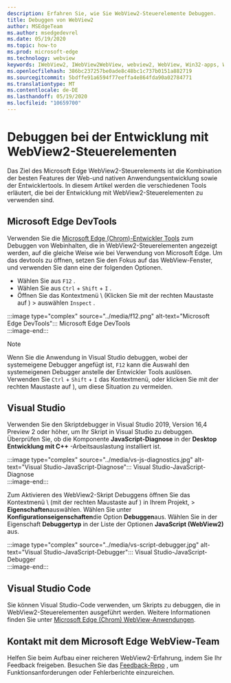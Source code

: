 ```yaml
---
description: Erfahren Sie, wie Sie WebView2-Steuerelemente Debuggen.
title: Debuggen von WebView2
author: MSEdgeTeam
ms.author: msedgedevrel
ms.date: 05/19/2020
ms.topic: how-to
ms.prod: microsoft-edge
ms.technology: webview
keywords: IWebView2, IWebView2WebView, webview2, WebView, Win32-apps, Win32, Edge, ICoreWebView2, ICoreWebView2Host, Browser-Steuerelement, Edge-HTML
ms.openlocfilehash: 386bc237257be0ade8c48bc1c737b0151a882719
ms.sourcegitcommit: 5bdffe91a6594f77eeffa4e864fda90a02784771
ms.translationtype: MT
ms.contentlocale: de-DE
ms.lasthandoff: 05/19/2020
ms.locfileid: "10659700"
---
```

# Debuggen bei der Entwicklung mit WebView2-Steuerelementen  

Das Ziel des Microsoft Edge WebView2-Steuerelements ist die Kombination der besten Features der Web-und nativen Anwendungsentwicklung sowie der Entwicklertools.  In diesem Artikel werden die verschiedenen Tools erläutert, die bei der Entwicklung mit WebView2-Steuerelementen zu verwenden sind.  

## Microsoft Edge DevTools  

Verwenden Sie die [Microsoft Edge (Chrom)-Entwickler Tools](/microsoft-edge/devtools-guide-chromium) zum Debuggen von Webinhalten, die in WebView2-Steuerelementen angezeigt werden, auf die gleiche Weise wie bei Verwendung von Microsoft Edge.  Um das devtools zu öffnen, setzen Sie den Fokus auf das WebView-Fenster, und verwenden Sie dann eine der folgenden Optionen.  
*   Wählen Sie aus `F12` .  
*   Wählen Sie aus `Ctrl` + `Shift` + `I` .  
*   Öffnen Sie das Kontextmenü \ (Klicken Sie mit der rechten Maustaste auf \) > auswählen `Inspect` .  

:::image type="complex" source="../media/f12.png" alt-text="Microsoft Edge DevTools":::
   Microsoft Edge DevTools  
:::image-end:::  

> [!NOTE]
> Wenn Sie die Anwendung in Visual Studio debuggen, wobei der systemeigene Debugger angefügt ist, `F12` kann die Auswahl den systemeigenen Debugger anstelle der Entwickler Tools auslösen.  Verwenden Sie `Ctrl` + `Shift` + `I` das Kontextmenü, oder klicken Sie mit der rechten Maustaste auf \), um diese Situation zu vermeiden.  

## Visual Studio  

Verwenden Sie den Skriptdebugger in Visual Studio 2019, Version 16,4 Preview 2 oder höher, um Ihr Skript in Visual Studio zu debuggen.  Überprüfen Sie, ob die Komponente **JavaScript-Diagnose** in der **Desktop Entwicklung mit C++** -Arbeitsauslastung installiert ist.  

:::image type="complex" source="../media/vs-js-diagnostics.jpg" alt-text="Visual Studio-JavaScript-Diagnose":::
   Visual Studio-JavaScript-Diagnose  
:::image-end:::  

<!--todo: Please update the image to use a red rectangle to outline the portion of the screen to highlight  -->  

Zum Aktivieren des WebView2-Skript Debuggens öffnen Sie das Kontextmenü \ (mit der rechten Maustaste auf \) in Ihrem Projekt, > **Eigenschaften**auswählen.  Wählen Sie unter **Konfigurationseigenschaften**die Option **Debuggen**aus.  Wählen Sie in der Eigenschaft **Debuggertyp** in der Liste der Optionen **JavaScript (WebView2)** aus. 

:::image type="complex" source="../media/vs-script-debugger.jpg" alt-text="Visual Studio-JavaScript-Debugger":::
   Visual Studio-JavaScript-Debugger  
:::image-end:::  

<!--todo: Please update the image to use a red rectangle to outline the portion of the screen to highlight  -->  

## Visual Studio Code  

Sie können Visual Studio-Code verwenden, um Skripts zu debuggen, die in WebView2-Steuerelementen ausgeführt werden.  Weitere Informationen finden Sie unter [Microsoft Edge (Chrom) WebView-Anwendungen](https://github.com/microsoft/vscode-edge-debug2/blob/master/README.md#microsoft-edge-chromium-webview-applications).  

<!--todo:  add See also heading  -->  

## Kontakt mit dem Microsoft Edge WebView-Team  

Helfen Sie beim Aufbau einer reicheren WebView2-Erfahrung, indem Sie Ihr Feedback freigeben.  Besuchen Sie das [Feedback-Repo](https://aka.ms/webviewfeedback) , um Funktionsanforderungen oder Fehlerberichte einzureichen.  
